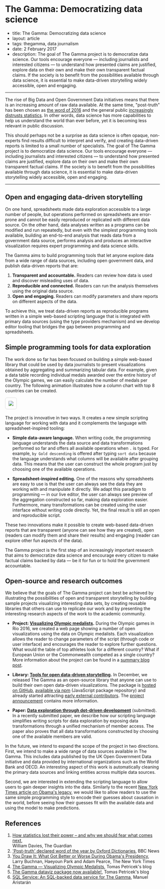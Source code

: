 # The Gamma: Democratizing data science

 - title: The Gamma: Democratizing data science
 - layout: article
 - tags: thegamma, data journalism
 - date: 2 February 2017
 - description: The goal of The Gamma project is to democratize data science. Our tools encourage 
   everyone — including journalists and interested citizens — to understand how presented claims are 
   justified, explore data on their own and make their own transparent factual claims. If the society 
   is to benefit from the possibilities available through data science, it is essential to make 
   data-driven storytelling widely accessible, open and engaging.
 
----

The rise of Big Data and Open Government Data initiatives means that there is an increasing 
amount of raw data available. At the same time, "post-truth" has been chosen as [the word of 2016][post]
and the general public [increasingly distrusts statistics][stat]. In other words, data science has more 
capabilities to help us understand the world than ever before, yet it is becoming less relevant 
in public discussion.

This should perhaps not be a surprise as data science is often opaque, non-experts find results 
difficult to interpret and verify, and creating data-driven reports is limited to a small number of 
specialists. The goal of The Gamma project is to democratize data science. Our tools encourage 
everyone — including journalists and interested citizens — to understand how presented claims are 
justified, explore data on their own and make their own transparent factual claims. If the society 
is to benefit from the possibilities available through data science, it is essential to make 
data-driven storytelling widely accessible, open and engaging.

---

## Open and engaging data-driven storytelling

On one hand, spreadsheets made data exploration accessible to a large number of people, but 
operations performed on spreadsheets are error-prone and cannot be easily reproduced or replicated 
with different data source. On the other hand, data analyses written as a programs can be modified
and run repeatedly, but even with the simplest programming tools available, building an end-to-end
analysis that reads data from a government data source, performs analysis and produces an 
interactive visualization requires expert programming  and data science skills.

The Gamma aims to build programming tools that let anyone explore data from a wide range of
data sources, including open government data, and publish data-driven reports that are:
 
 1. **Transparent and accountable.** Readers can review how data is used and discover misleading uses of data.
 2. **Reproducible and connected.** Readers can run the analysis themselves using the original data source.
 3. **Open and engaging.** Readers can modify parameters and share reports on different aspects of the data.

To achieve this, we treat data-driven reports as reproducible programs written in a simple 
web-based scripting language that is integrated with primary data sources (using the type 
providers mechanism) and we develop editor tooling that bridges the gap between programming
and spreadsheets.

## Simple programming tools for data exploration

The work done so far has been focused on building a simple web-based library that 
could be used by data journalists to present visualizations obtained by aggregating 
and summarizing tabular data. For example, given a data table recording individual
medals awarded over the entire history of the Olympic games, we can easily calculate the number 
of medals per country. The following animation illustrates how a column chart with top 8 countries
can be created.

<div class="wdecor">
  <div style="max-width:900px;padding:0px;margin:10px auto 10px auto;">
    <img src="preview-1.gif" style="display:none" id="img1a" />
    <img src="preview-1-still.png" style="max-width:100%;cursor:pointer;border:1px solid #d8d8d8;border-radius:6px;padding:10px;margin-bottom:5px;" id="img1b" />
    <script type="text/javascript">
      var p1 = false;
      document.getElementById("img1b").onclick = function() {
        document.getElementById("img1b").src = 
          p1 ? "preview-1-still.png" : document.getElementById("img1a").src;
        p1 = !p1;
      }
    </script>
  </div>
</div>

The project is innovative in two ways. It creates a new simple scripting language for working
with data and it complements the language with spreadsheet-inspired tooling:

 * **Simple data-aware language.** When writing code, the programming language understands 
   the data source and data transformations performed so far and offers all available operations 
   when `.` is typed. For example, `by Gold descending` is offered after typing `sort data` because
   the language understands what columns will be available after grouping data. This means that 
   the user can construct the whole program just by choosing one of the available operations.
 
 * **Spreadsheet-inspired editing.** One of the reasons why spreadsheets are easy to use is that the 
   user can always see the data they are working with and manipulate it directly. We adapt this 
   paradigm to programming — in our live editor, the user can always see preview of the aggregation 
   constructed so far, making data exploration easier. Furthermore, many transformations can be 
   created using the user interface without writing code directly. Yet, the final result is still
   an open and reproducible script.

These two innovations make it possible to create web-based data-driven reports that are transparent
(anyone can see how they are created), open (readers can modify them and share their results) and
engaging (reader can explore other fun aspects of the data).

The Gamma project is the first step of an increasingly important research that aims to democratize
data science and encourage every citizen to make factual claims backed by data — be it for fun or 
to hold the government accountable.

## Open-source and research outcomes

We believe that the goals of The Gamma project can best be achieved by illustrating the 
possibilities of open and transparent storytelling by building sample projects visualizing 
interesting data sets, by creating reusable libraries that others can use to replicate our work
and by presenting the interesting research aspects of the work to the academic community.

 * **Project: [Visualizing Olympic medalists](http://rio2016.thegamma.net).** During the Olympic
   games in Rio 2016, we created a web page showing a number of open visualizations using the
   data on Olympic medalists. Each visualization allows the reader to change parameters of the 
   script (through code or user interface) and encourages the reader to explore further questions.
   What would the table of top athletes look for a different country? What if European Union or 
   the Commonwealth competed as a single country? More information about the project can be
   found in a [summary blog post](http://tomasp.net/blog/2016/thegamma-olympic-medalists/).

 * **Library: [Tools for open data-driven storytelling](https://thegamma.net).** In December,
   we released The Gamma as an open-source library that anyone can use to build their own 
   open data-driven visualizations. The package is [hosted on GitHub](http://github.com/the-gamma), 
   [available via npm](https://www.npmjs.com/package/thegamma-script) (JavaScript package 
   repository) and already started attracting [early external contributors][contr]. The
   [project announcement](http://tomasp.net/blog/2017/thegamma-package/) contains more information.
   
 * **Paper: [Data exploration through dot-driven development](paper.pdf)** (submitted).
   In a recently submitted paper, we describe how our scripting language simplifies writing scripts
   for data exploration by exposing data transformations through a unified mechanism of member
   access. The paper also proves that all data transformations constructed by choosing one of
   the available members are valid.

In the future, we intend to expand the scope of the project in two directions. First, we 
intend to make a wide range of data sources available in The Gamma. This includes data published 
by the UK Open Government Data initiative and data provided by international organizations such 
as the World Bank and OECD. An interesting aspect of this work is automatically cleaning the 
primary data sources and linking entities across multiple data sources.

Second, we are interested in extending the scripting language to allow users to gain deeper
insights into the data. Similarly to the recent [New York Times article on Obama's legacy][nyt], we would like to allow
readers to use the same simple programming style to encode their guesses about causation in the
world, before seeing how their guesses fit with the available data and using the model to make
predictions.

## References
 
 1. [How statistics lost their power – and why we should fear what comes 
     next](https://www.theguardian.com/politics/2017/jan/19/crisis-of-statistics-big-data-democracy),<br /> William Davies, The Guardian
 2. ['Post-truth' declared word of the year by Oxford Dictionaries](http://www.bbc.co.uk/news/uk-37995600), BBC News
 3. [You Draw It: What Got Better or Worse During Obama's Presidency](https://www.nytimes.com/interactive/2017/01/15/us/politics/you-draw-obama-legacy.html),<br />
     Larry Buchnan, Haeyoun Park and Adam Pearce, The New York Times
 4. [The Gamma — Visualizing Olympic Medalists](http://tomasp.net/blog/2016/thegamma-olympic-medalists/), Tomas Petricek's blog
 5. [The Gamma dataviz package now available!](http://tomasp.net/blog/2017/thegamma-package/), Tomas Petricek's blog
 6. [SQL Service: An SQL-backed data service for The Gamma](https://github.com/jazzido/thegamma-sql-service), Manuel Aristarán

[post]: http://www.bbc.co.uk/news/uk-37995600
[stat]: https://www.theguardian.com/politics/2017/jan/19/crisis-of-statistics-big-data-democracy 
[nyt]: https://www.nytimes.com/interactive/2017/01/15/us/politics/you-draw-obama-legacy.html 
[contr]: https://github.com/jazzido/thegamma-sql-service
